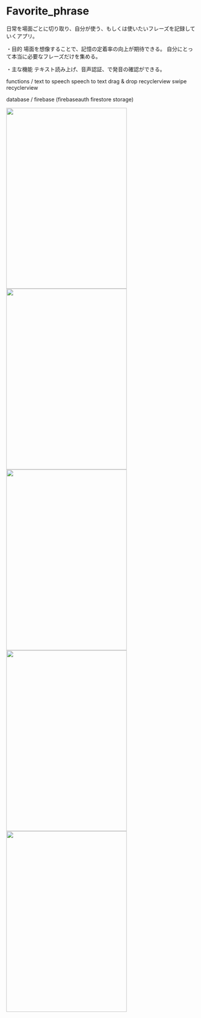 # Favorite_phrase

日常を場面ごとに切り取り、自分が使う、もしくは使いたいフレーズを記録していくアプリ。

・目的
場面を想像することで、記憶の定着率の向上が期待できる。
自分にとって本当に必要なフレーズだけを集める。

・主な機能
テキスト読み上げ、音声認証、で発音の確認ができる。 

functions /
text to speech
speech to text
drag & drop recyclerview
swipe recyclerview

database / firebase (firebaseauth firestore storage) 

<img src="https://user-images.githubusercontent.com/79197092/122663020-6901e000-d1d2-11eb-8fea-9ce2faf1fd73.jpg" width="320" height="480">
<img src="https://user-images.githubusercontent.com/79197092/122663023-7f0fa080-d1d2-11eb-8e87-49434a32d1b9.jpg" width="320" height="480">
<img src="https://user-images.githubusercontent.com/79197092/122663036-92227080-d1d2-11eb-8601-42d1c3958887.jpg" width="320" height="480">
<img src="https://user-images.githubusercontent.com/79197092/122663042-9d759c00-d1d2-11eb-94cf-e800394f6096.jpg" width="320" height="480">
<img src="https://user-images.githubusercontent.com/79197092/122662924-b762af00-d1d1-11eb-99e7-3c8b13a2a7b9.jpg" width="320" height="480">
